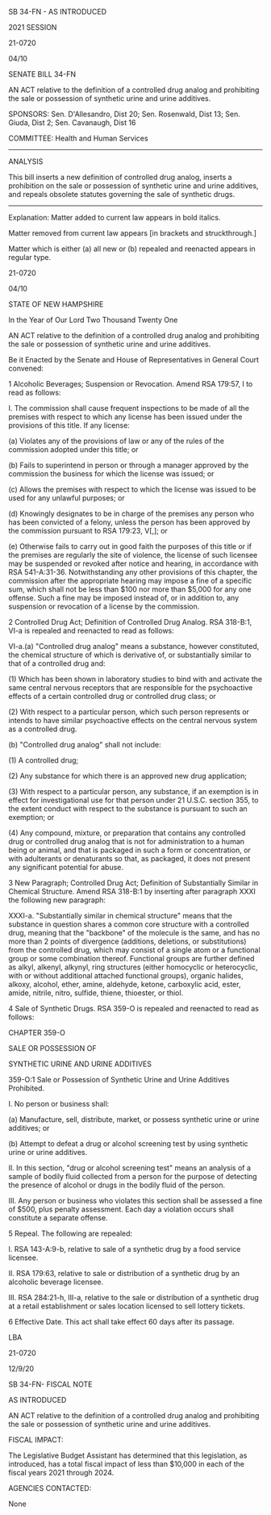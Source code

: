  SB 34-FN - AS INTRODUCED

 

 

2021 SESSION

 21-0720

 04/10

 

SENATE BILL 34-FN

 

AN ACT relative to the definition of a controlled drug analog and prohibiting the sale or possession of synthetic urine and urine additives.

 

SPONSORS: Sen. D'Allesandro, Dist 20; Sen. Rosenwald, Dist 13; Sen. Giuda, Dist 2; Sen. Cavanaugh, Dist 16

 

COMMITTEE: Health and Human Services

 

-----------------------------------------------------------------

 

ANALYSIS

 

 This bill inserts a new definition of controlled drug analog, inserts a prohibition on the sale or possession of synthetic urine and urine additives, and repeals obsolete statutes governing the sale of synthetic drugs.

 

- - - - - - - - - - - - - - - - - - - - - - - - - - - - - - - - - - - - - - - - - - - - - - - - - - - - - - - - - - - - - - - - - - - - - - - - - - - 

 

Explanation: Matter added to current law appears in bold italics.

 Matter removed from current law appears [in brackets and struckthrough.]

 Matter which is either (a) all new or (b) repealed and reenacted appears in regular type.

 21-0720

 04/10

 

STATE OF NEW HAMPSHIRE

 

In the Year of Our Lord Two Thousand Twenty One

 

AN ACT relative to the definition of a controlled drug analog and prohibiting the sale or possession of synthetic urine and urine additives.

 

Be it Enacted by the Senate and House of Representatives in General Court convened:

 

 1 Alcoholic Beverages; Suspension or Revocation. Amend RSA 179:57, I to read as follows:

 I. The commission shall cause frequent inspections to be made of all the premises with respect to which any license has been issued under the provisions of this title. If any license:

 (a) Violates any of the provisions of law or any of the rules of the commission adopted under this title; or 

 (b) Fails to superintend in person or through a manager approved by the commission the business for which the license was issued; or 

 (c) Allows the premises with respect to which the license was issued to be used for any unlawful purposes; or

 (d) Knowingly designates to be in charge of the premises any person who has been convicted of a felony, unless the person has been approved by the commission pursuant to RSA 179:23, V[,]; or 

 (e) Otherwise fails to carry out in good faith the purposes of this title or if the premises are regularly the site of violence, the license of such licensee may be suspended or revoked after notice and hearing, in accordance with RSA 541-A:31-36. Notwithstanding any other provisions of this chapter, the commission after the appropriate hearing may impose a fine of a specific sum, which shall not be less than $100 nor more than $5,000 for any one offense. Such a fine may be imposed instead of, or in addition to, any suspension or revocation of a license by the commission. 

 2 Controlled Drug Act; Definition of Controlled Drug Analog. RSA 318-B:1, VI-a is repealed and reenacted to read as follows:

 VI-a.(a) "Controlled drug analog" means a substance, however constituted, the chemical structure of which is derivative of, or substantially similar to that of a controlled drug and:

 (1) Which has been shown in laboratory studies to bind with and activate the same central nervous receptors that are responsible for the psychoactive effects of a certain controlled drug or controlled drug class; or

 (2) With respect to a particular person, which such person represents or intends to have similar psychoactive effects on the central nervous system as a controlled drug.

 (b) "Controlled drug analog" shall not include:

 (1) A controlled drug;

 (2) Any substance for which there is an approved new drug application;

 (3) With respect to a particular person, any substance, if an exemption is in effect for investigational use for that person under 21 U.S.C. section 355, to the extent conduct with respect to the substance is pursuant to such an exemption; or

 (4) Any compound, mixture, or preparation that contains any controlled drug or controlled drug analog that is not for administration to a human being or animal, and that is packaged in such a form or concentration, or with adulterants or denaturants so that, as packaged, it does not present any significant potential for abuse. 

 3 New Paragraph; Controlled Drug Act; Definition of Substantially Similar in Chemical Structure. Amend RSA 318-B:1 by inserting after paragraph XXXI the following new paragraph:

 XXXI-a. "Substantially similar in chemical structure" means that the substance in question shares a common core structure with a controlled drug, meaning that the "backbone" of the molecule is the same, and has no more than 2 points of divergence (additions, deletions, or substitutions) from the controlled drug, which may consist of a single atom or a functional group or some combination thereof. Functional groups are further defined as alkyl, alkenyl, alkynyl, ring structures (either homocyclic or heterocyclic, with or without additional attached functional groups), organic halides, alkoxy, alcohol, ether, amine, aldehyde, ketone, carboxylic acid, ester, amide, nitrile, nitro, sulfide, thiene, thioester, or thiol.

 4 Sale of Synthetic Drugs. RSA 359-O is repealed and reenacted to read as follows:

CHAPTER 359-O

SALE OR POSSESSION OF 

SYNTHETIC URINE AND URINE ADDITIVES

 359-O:1 Sale or Possession of Synthetic Urine and Urine Additives Prohibited. 

 I. No person or business shall: 

 (a) Manufacture, sell, distribute, market, or possess synthetic urine or urine additives; or 

 (b) Attempt to defeat a drug or alcohol screening test by using synthetic urine or urine additives. 

 II. In this section, "drug or alcohol screening test" means an analysis of a sample of bodily fluid collected from a person for the purpose of detecting the presence of alcohol or drugs in the bodily fluid of the person. 

 III. Any person or business who violates this section shall be assessed a fine of $500, plus penalty assessment. Each day a violation occurs shall constitute a separate offense. 

 5 Repeal. The following are repealed:

 I. RSA 143-A:9-b, relative to sale of a synthetic drug by a food service licensee.

 II. RSA 179:63, relative to sale or distribution of a synthetic drug by an alcoholic beverage licensee.

 III. RSA 284:21-h, III-a, relative to the sale or distribution of a synthetic drug at a retail establishment or sales location licensed to sell lottery tickets.

 6 Effective Date. This act shall take effect 60 days after its passage.

 

LBA

 21-0720

 12/9/20

 

SB 34-FN- FISCAL NOTE

AS INTRODUCED

 

AN ACT relative to the definition of a controlled drug analog and prohibiting the sale or possession of synthetic urine and urine additives.

 

FISCAL IMPACT:

 The Legislative Budget Assistant has determined that this legislation, as introduced, has a total fiscal impact of less than $10,000 in each of the fiscal years 2021 through 2024.

 

AGENCIES CONTACTED:

 None

 

